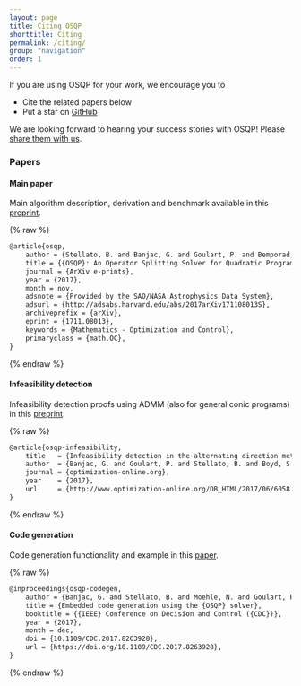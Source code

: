 ```yaml
---
layout: page
title: Citing OSQP
shorttitle: Citing
permalink: /citing/
group: "navigation"
order: 1
---
```


If you are using OSQP for your work, we encourage you to

* Cite the related papers below
* Put a star on <a class="github-button" href="https://github.com/oxfordcontrol/osqp" data-size="large" data-show-count="true" aria-label="Star oxfordcontrol/osqp on GitHub">GitHub</a>

We are looking forward to hearing your success stories with OSQP! Please [share them with us](mailto:bartolomeos.stellato@gmail.com).


### Papers

#### Main paper
Main algorithm description, derivation and benchmark available in this [preprint](https://arxiv.org/pdf/1711.08013.pdf).

{% raw %}
```latex
@article{osqp,
	author = {Stellato, B. and Banjac, G. and Goulart, P. and Bemporad, A. and Boyd, S.},
	title = {{OSQP}: An Operator Splitting Solver for Quadratic Programs},
	journal = {ArXiv e-prints},
	year = {2017},
	month = nov,
	adsnote = {Provided by the SAO/NASA Astrophysics Data System},
	adsurl = {http://adsabs.harvard.edu/abs/2017arXiv171108013S},
	archiveprefix = {arXiv},
	eprint = {1711.08013},
	keywords = {Mathematics - Optimization and Control},
	primaryclass = {math.OC},
}
```
{% endraw %}

#### Infeasibility detection
Infeasibility detection proofs using ADMM (also for general conic programs) in this [preprint](http://www.optimization-online.org/DB_FILE/2017/06/6058.pdf).

{% raw %}
```latex
@article{osqp-infeasibility,
	title   = {Infeasibility detection in the alternating direction method of multipliers for convex optimization},
	author  = {Banjac, G. and Goulart, P. and Stellato, B. and Boyd, S.},
	journal = {optimization-online.org},
	year    = {2017},
	url     = {http://www.optimization-online.org/DB_HTML/2017/06/6058.html},
}
```
{% endraw %}

#### Code generation
Code generation functionality and example in this [paper](http://stanford.edu/~boyd/papers/pdf/osqp_embedded.pdf).

{% raw %}
```latex
@inproceedings{osqp-codegen,
	author = {Banjac, G. and Stellato, B. and Moehle, N. and Goulart, P. and Bemporad, A. and Boyd, S.},
	title = {Embedded code generation using the {OSQP} solver},
	booktitle = {{IEEE} Conference on Decision and Control ({CDC})},
	year = {2017},
	month = dec,
	doi = {10.1109/CDC.2017.8263928},
	url = {https://doi.org/10.1109/CDC.2017.8263928},
}
```
{% endraw %}

